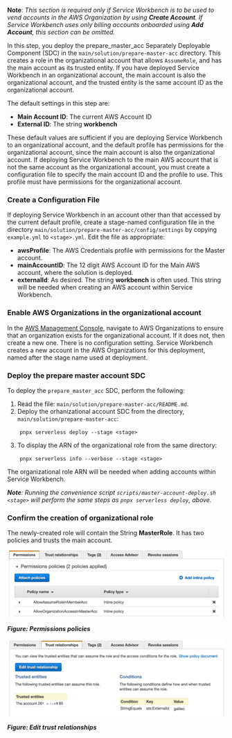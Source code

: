 **Note**: *This section is required only if Service Workbench is to be used to vend accounts in the AWS Organization by using **Create Account**. If Service Workbench uses only billing accounts onboarded using **Add Account**, this section can be omitted.*

In this step, you deploy the prepare_master_acc Separately Deployable Component (SDC) in the `main/solution/prepare-master-acc` directory. This creates a role in the organizational account that allows `AssumeRole`, and has the main account as its trusted entity. If you have deployed Service Workbench in an organizational account, the main account is also the organizational account, and the trusted entity is the same account ID as the organizational account.

The default settings in this step are:
* **Main Account ID**: The current AWS Account ID
* **External ID**: The string **workbench**

These default values are sufficient if you are deploying Service Workbench to an organizational account, and the default profile has permissions for the organizational account, since the main account is also the organizational account. If deploying Service Workbench to the main AWS account that is not the same account as the organizational account, you must create a configuration file to specify the main account ID and the profile to use. This profile must have permissions for the organizational account.

### Create a Configuration File

If deploying Service Workbench in an account other than that accessed by the current default profile, create a stage-named configuration file in the directory `main/solution/prepare-master-acc/config/settings` by copying `example.yml` to `<stage>.yml`.  Edit the file as appropriate:

* **awsProfile**: The AWS Credentials profile with permissions for the Master account.
* **mainAccountID**: The 12 digit AWS Account ID for the Main AWS account, where the solution is deployed.
* **externalId**: As desired.  The string **workbench** is often used.  This string will be needed when creating an AWS account within Service Workbench.

### Enable AWS Organizations in the organizational account

In the [AWS Management Console](https://aws.amazon.com/console/?nc2=type_a), navigate to AWS Organizations to ensure that an organization exists for the organizational account. If it does not, then create a new one. There is no configuration setting. Service Workbench creates a new account in the AWS Organizations for this deployment, named after the stage name used at deployment.


### Deploy the prepare master account SDC

To deploy the `prepare_master_acc` SDC, perform the following: 
 
1. Read the file: `main/solution/prepare-master-acc/README.md`.  
2. Deploy the orhanizational account SDC from the directory,  `main/solution/prepare-master-acc`:

```{.sh}
    pnpx serverless deploy --stage <stage>
```

3. To display the ARN of the organizational role from the same directory:

```{.sh}
    pnpx serverless info --verbose --stage <stage>
```

The organizational role ARN will be needed when adding accounts within Service Workbench.

_**Note**: Running the convenience script `scripts/master-account-deploy.sh <stage>` will perform the same steps as `pnpx serverless deploy`, above._

### Confirm the creation of organizational role

The newly-created role will contain the String **MasterRole**. It has two policies and trusts the main account. 

![](../../../static/img/deployment/post_deployment/prepare_master_account_0.jpg)

_**Figure: Permissions policies**_

![](../../../static/img/deployment/post_deployment/prepare_master_account_1.jpg)

_**Figure: Edit trust relationships**_



